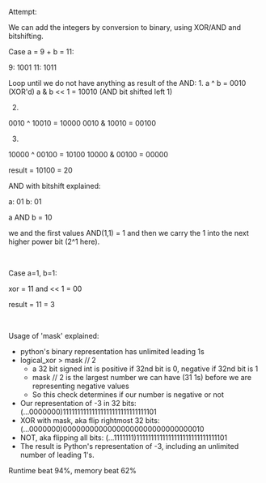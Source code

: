 Attempt:

We can add the integers by conversion to binary, using XOR/AND and bitshifting.


Case a = 9 + b = 11:

9: 1001
11: 1011

Loop until we do not have anything as result of the AND:
1.
a ^ b =      0010   (XOR'd)
a & b << 1 = 10010  (AND bit shifted left 1)

2.
0010 ^ 10010 = 10000
0010 & 10010 = 00100

3.
10000 ^ 00100 = 10100
10000 & 00100 = 00000

result = 10100 = 20



AND with bitshift explained:

a: 01
b: 01

a AND b = 10

we and the first values AND(1,1) = 1 and then we carry the 1 into the next higher power bit (2^1 here).

<br>

Case a=1, b=1:

xor = 11
and << 1 = 00

result = 11 = 3

<br>

Usage of 'mask' explained:

- python's binary representation has unlimited leading 1s
- logical_xor > mask // 2
  - a 32 bit signed int is positive if 32nd bit is 0, negative if 32nd bit is 1
  - mask // 2 is the largest number we can have (31 1s) before we are representing negative values
  - So this check determines if our number is negative or not
- Our representation of -3 in 32 bits: (...0000000)11111111111111111111111111111101
- XOR with mask, aka flip rightmost 32 bits: (...0000000)00000000000000000000000000000010
- NOT, aka flipping all bits: (...1111111)1111111111111111111111111111101
- The result is Python's representation of -3, including an unlimited number of leading 1's.


Runtime beat 94%, memory beat 62%  